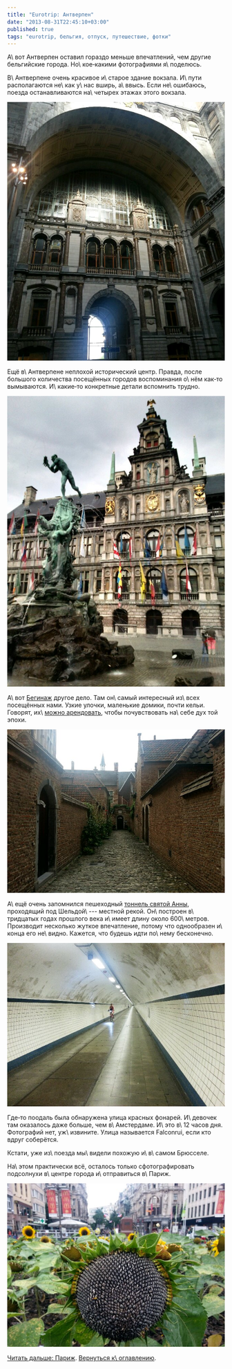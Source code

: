 ```yaml
---
title: "Eurotrip: Антверпен"
date: "2013-08-31T22:45:10+03:00"
published: true
tags: "eurotrip, бельгия, отпуск, путешествие, фотки"
---
```


А\ вот Антверпен оставил гораздо меньше впечатлений, чем другие бельгийские города. Но\ кое&#8209;какими фотографиями
я\ поделюсь.

В\ Антверпене очень красивое и\ старое здание вокзала. И\ пути располагаются не\ как у\ нас вширь, а\ ввысь. Если
не\ ошибаюсь, поезда останавливаются на\ четырех этажах этого вокзала.

![Вокзал](/images/travel/2013-08-eurotrip/antwerpen-railway-station.jpg "Вокзал")

Ещё в\ Антверпене неплохой исторический центр. Правда, после большого количества посещённых городов воспоминания о\ нём
как&#8209;то вымываются. И\ какие&#8209;то конкретные детали вспомнить трудно.

![Исторический центр](/images/travel/2013-08-eurotrip/antwerpen-old-town.jpg "Исторический центр")

А\ вот [Бегинаж][bejinhof] другое дело. Там он\ самый интересный из\ всех посещённых нами. Узкие улочки, маленькие
домики, почти кельи. Говорят, их\ [можно арендовать][rent], чтобы почувствовать на\ себе дух той эпохи.

![Бегинаж](/images/travel/2013-08-eurotrip/antwerpen-begijnhof.jpg "Бегинаж")

А\ ещё очень запомнился пешеходный [тоннель святой Анны][tunnel], проходящий под Шельдой\ --- местной рекой.
Он\ построен в\ тридцатых годах прошлого века и\ имеет длину около 600\ метров. Производит несколько жуткое впечатление,
потому что однообразен и\ конца его не\ видно. Кажется, что будешь идти по\ нему бесконечно.

![Тоннель](/images/travel/2013-08-eurotrip/antwerpen-tunnel.jpg "Тоннель")

Где&#8209;то поодаль была обнаружена улица красных фонарей. И\ девочек там оказалось даже больше, чем в\ Амстердаме.
И\ это в\ 12 часов дня. Фотографий нет, уж\ извините. Улица называется Falconrui, если кто вдруг соберётся.

Кстати, уже из\ поезда мы\ видели похожую и\ в\ самом Брюсселе.

На\ этом практически всё, осталось только сфотографировать подсолнухи в\ центре города и\ отправиться в\ Париж.

![Подсолнухи](/images/travel/2013-08-eurotrip/antwerpen-sunflowers.jpg "Подсолнухи")

[Читать дальше: Париж](/post/eurotrip-paris/). [Вернуться к\ оглавлению](/post/eurotrip-2013/).

[bejinhof]: http://www.begijnhofantwerpen.be/
[rent]: http://www.begijnhofantwerpen.be/contact.htm
[tunnel]: http://de.wikipedia.org/wiki/Sint-Annatunnel